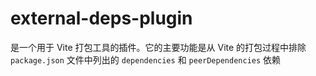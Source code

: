 # external-deps-plugin
是一个用于 Vite 打包工具的插件。它的主要功能是从 Vite 的打包过程中排除 `package.json` 文件中列出的 `dependencies` 和 `peerDependencies` 依赖
